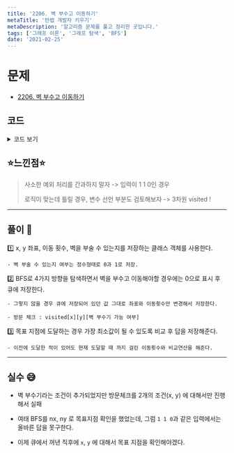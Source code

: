 ```yaml
---
title: '2206. 벽 부수고 이동하기'
metaTitle: '만렙 개발자 키우기'
metaDescription: '알고리즘 문제를 풀고 정리한 곳입니다.'
tags: ['그래프 이론', '그래프 탐색', 'BFS']
date: '2021-02-25'
---
```


# 문제

- [2206. 벽 부수고 이동하기](https://www.acmicpc.net/problem/2206)

## 코드

<details><summary> 코드 보기 </summary>

```java
import java.io.BufferedReader;
import java.io.IOException;
import java.io.InputStreamReader;
import java.util.LinkedList;
import java.util.Queue;
import java.util.StringTokenizer;

class Pos{
    int x, y, d;
    int crush; // 0 : 기회 x, 1 : 기회 o

    public Pos(int x, int y, int d, int crush) {
        this.x = x;
        this.y = y;
        this.d = d;
        this.crush = crush;
    }
}
public class Q2206 {
    static int n, m, dx[] = {-1, 0, 1, 0}, dy[] = {0, 1, 0, -1};
    static char arr[][];
    private static boolean[][][] visited;

    public static void main(String[] args) throws IOException {
        init();
        solution();
    }

    private static void solution() {
        Queue<Pos> q = new LinkedList<>();
        q.add(new Pos(1, 1, 1,1));
        visited[1][1][0] = visited[1][1][1] = true;
        int ans = 987654321;

        while (!q.isEmpty()) {
            Pos here = q.poll();
            int x = here.x, y = here.y, d = here.d, crush = here.crush;
            visited[x][y][crush] = true;
            if(x == n && y == m){
                ans = Math.min(ans, d);
                continue;
            }
            for (int i = 0; i < 4; i++) {
                int nx = x + dx[i], ny = y + dy[i];
                if(!isBorder(nx, ny) || visited[nx][ny][crush])
                    continue;

                if(arr[nx][ny] == '1'){
                    if(crush == 1) {
                        visited[nx][ny][crush] = true;
                        q.add(new Pos(nx, ny, d + 1, 0));
                    }
                    continue;
                }
                visited[nx][ny][crush] = true;
                q.add(new Pos(nx, ny, d + 1, crush));
            }
        }
        if (ans == 987654321)
            System.out.println(-1);
        else {
            System.out.println(ans);
        }
    }

    private static boolean isBorder(int x, int y) {
        return (x >= 1 && x <= n && y >= 1 && y <= m);
    }

    private static void init() throws IOException {
        BufferedReader br = new BufferedReader(new InputStreamReader(System.in));
        StringTokenizer st = new StringTokenizer(br.readLine());
        n = Integer.parseInt(st.nextToken());
        m = Integer.parseInt(st.nextToken());
        arr = new char[n + 1][m + 1];
        visited = new boolean[n + 1][m + 1][2];
        for (int i = 1; i <= n; i++) {
            String line = br.readLine();
            for (int j = 1; j <= m; j++) {
                arr[i][j] = line.charAt(j - 1);
            }
        }
    }
}
```

</details>

## ⭐️느낀점⭐️

> 사소한 예외 처리를 간과하지 말자 -> 입력이 1 1 0인 경우
>
> 로직이 맞는데 틀릴 경우, 변수 선언 부분도 검토해보자 -> 3차원 visited !

<hr/>

## 풀이 📣

1️⃣ x, y 좌표, 이동 횟수, 벽을 부술 수 있는지를 저장하는 클래스 객체를 사용한다.

    - 벽 부술 수 있는지 여부는 정수형태로 0과 1로 저장.

2️⃣ BFS로 4가지 방향을 탐색하면서 벽을 부수고 이동해야할 경우에는 0으로 표시 후 큐에 저장한다.

    - 그렇지 않을 경우 큐에 저장되어 있던 값 그대로 좌표와 이동횟수만 변경해서 저장한다.

    - 방문 체크 : visited[x][y][벽 부수기 가능 여부]

3️⃣ 목표 지점에 도달하는 경우 가장 최소값이 될 수 있도록 비교 후 답을 저장해준다.

    - 이전에 도달한 적이 있어도 현재 도달할 때 까지 걸린 이동횟수와 비교연산을 해준다.

<hr/>

## 실수 😅

- 벽 부수기라는 조건이 추가되었지만 방문체크를 2개의 조건(x, y) 에 대해서만 진행해서 실패

- 여태 BFS를 nx, ny 로 목표지점 확인을 했었는데, 그럼 `1 1 0`과 같은 입력에서는 올바른 답을 못구한다.

- 이제 큐에서 꺼낸 직후에 `x`, `y` 에 대해서 목표 지점을 확인해야겠다.
